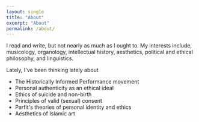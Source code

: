```yaml
---
layout: single
title: "About"
excerpt: "About"
permalink: /about/
---
```


I read and write, but not nearly as much as I ought to. My interests include, musicology, organology, intellectual history, aesthetics, political and ethical philosophy, and linguistics.

Lately, I've been thinking lately about

* The Historically Informed Performance movement
* Personal authenticity as an ethical ideal
* Ethics of suicide and non-birth
* Principles of valid (sexual) consent
* Parfit's theories of personal identity and ethics
* Aesthetics of Islamic art